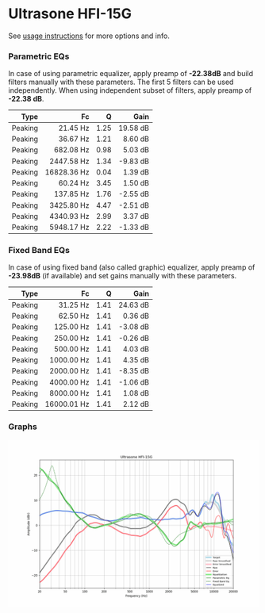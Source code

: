 # Ultrasone HFI-15G
See [usage instructions](https://github.com/jaakkopasanen/AutoEq#usage) for more options and info.

### Parametric EQs
In case of using parametric equalizer, apply preamp of **-22.38dB** and build filters manually
with these parameters. The first 5 filters can be used independently.
When using independent subset of filters, apply preamp of **-22.38 dB**.

| Type    | Fc          |    Q | Gain     |
|--------:|------------:|-----:|---------:|
| Peaking | 21.45 Hz    | 1.25 | 19.58 dB |
| Peaking | 36.67 Hz    | 1.21 | 8.60 dB  |
| Peaking | 682.08 Hz   | 0.98 | 5.03 dB  |
| Peaking | 2447.58 Hz  | 1.34 | -9.83 dB |
| Peaking | 16828.36 Hz | 0.04 | 1.39 dB  |
| Peaking | 60.24 Hz    | 3.45 | 1.50 dB  |
| Peaking | 137.85 Hz   | 1.76 | -2.55 dB |
| Peaking | 3425.80 Hz  | 4.47 | -2.51 dB |
| Peaking | 4340.93 Hz  | 2.99 | 3.37 dB  |
| Peaking | 5948.17 Hz  | 2.22 | -1.33 dB |

### Fixed Band EQs
In case of using fixed band (also called graphic) equalizer, apply preamp of **-23.98dB**
(if available) and set gains manually with these parameters.

| Type    | Fc          |    Q | Gain     |
|--------:|------------:|-----:|---------:|
| Peaking | 31.25 Hz    | 1.41 | 24.63 dB |
| Peaking | 62.50 Hz    | 1.41 | 0.36 dB  |
| Peaking | 125.00 Hz   | 1.41 | -3.08 dB |
| Peaking | 250.00 Hz   | 1.41 | -0.26 dB |
| Peaking | 500.00 Hz   | 1.41 | 4.03 dB  |
| Peaking | 1000.00 Hz  | 1.41 | 4.35 dB  |
| Peaking | 2000.00 Hz  | 1.41 | -8.35 dB |
| Peaking | 4000.00 Hz  | 1.41 | -1.06 dB |
| Peaking | 8000.00 Hz  | 1.41 | 1.08 dB  |
| Peaking | 16000.01 Hz | 1.41 | 2.12 dB  |

### Graphs
![](./Ultrasone%20HFI-15G.png)